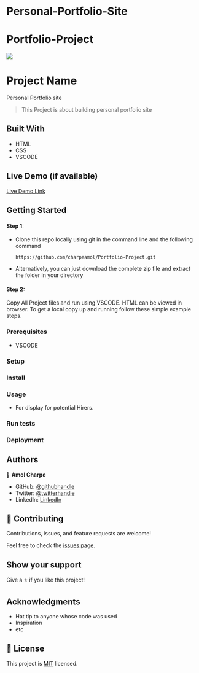 # Personal-Portfolio-Site
# Portfolio-Project
![](https://img.shields.io/badge/Microverse-blueviolet)

# Project Name
Personal Portfolio site
> This Project is about building personal portfolio site

## Built With

- HTML
- CSS
- VSCODE

## Live Demo (if available)

[Live Demo Link](https://livedemo.com)


## Getting Started

#### Step 1:

- Clone this repo locally using git in the command line and the following command

  `https://github.com/charpeamol/Portfolio-Project.git`
  
- Alternatively, you can just download the complete zip file and extract the folder in your directory

#### Step 2:
Copy All Project files and run using VSCODE. HTML can be viewed in browser.
To get a local copy up and running follow these simple example steps.

### Prerequisites
- VSCODE
### Setup

### Install

### Usage
- For display for potential Hirers.
### Run tests

### Deployment



## Authors

👤 **Amol Charpe**

- GitHub: [@githubhandle](https://github.com/charpeamol)
- Twitter: [@twitterhandle](https://twitter.com/charpe_amol)
- LinkedIn: [LinkedIn](https://www.linkedin.com/in/amol-charpe-762a69141/)


## 🤝 Contributing

Contributions, issues, and feature requests are welcome!

Feel free to check the [issues page](../../issues/).

## Show your support

Give a ⭐️ if you like this project!

## Acknowledgments

- Hat tip to anyone whose code was used
- Inspiration
- etc

## 📝 License

This project is [MIT](./MIT.md) licensed.